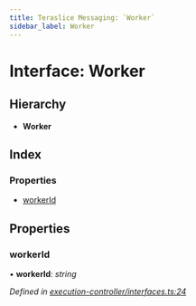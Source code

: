 ```yaml
---
title: Teraslice Messaging: `Worker`
sidebar_label: Worker
---
```


# Interface: Worker

## Hierarchy

* **Worker**

## Index

### Properties

* [workerId](worker.md#workerid)

## Properties

###  workerId

• **workerId**: *string*

*Defined in [execution-controller/interfaces.ts:24](https://github.com/terascope/teraslice/blob/fd211a8bb/packages/teraslice-messaging/src/execution-controller/interfaces.ts#L24)*
